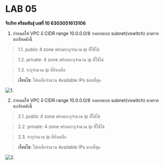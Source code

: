 ﻿# LAB 05

**จิรภัทร ศรีสมพันธุ์ เลขที่ 10 6303051613106**

1. กำหนดให้ VPC มี CIDR range 10.0.0.0/8 จงออกแบบ subnet(vswitch) ตามรายละเอียดดังนี้

> 1.1. public 4 zone พร้อมระบุจำนวน ip ที่ใช้ได้

> 1.2. private: 4 zone พร้อมระบุจำนวน ip ที่ใช้ได้

> 1.3. ระบุจำนวน ip ที่ยังเหลือ  

> **เงื่อนไข:** ให้เหลือจำนวน Available IPs น้อยที่สุด

![1.](https://github.com/oak072544/kmutnb-cn-jiraphat-10/blob/950f941deddf1ae45b859f060a61ccb8d21df685/lab05-2023-01-26/lab05-Page-2.drawio.png)

2. กำหนดให้ VPC มี CIDR range 10.0.0.0/8 จงออกแบบ subnet(vswitch) ตามรายละเอียดดังนี้

> 2.1. public 4 zone พร้อมระบุจำนวน ip ที่ใช้ได้

> 2.2. private: 4 zone พร้อมระบุจำนวน ip ที่ใช้ได้

> 2.3. ระบุจำนวน ip ที่ยังเหลือ

> **เงื่อนไข:** ให้เหลือจำนวน Available IPs มากที่สุด

![2.](https://github.com/oak072544/kmutnb-cn-jiraphat-10/blob/950f941deddf1ae45b859f060a61ccb8d21df685/lab05-2023-01-26/lab05-Page-3.drawio.png)

